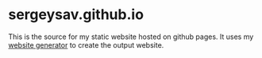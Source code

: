 
# sergeysav.github.io

This is the source for my static website hosted on github
pages. It uses my 
[website generator](http://www.github.com/SergeySave/WebsiteGenerator)
to create the output website.


